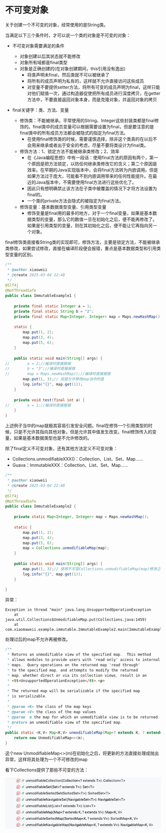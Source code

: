 # 不可变对象

关于创建一个不可变的对象，经常使用的是String类。

当满足以下三个条件时，才可以说一个类的对象是不可变的对象：

- 不可变对象需要满足的条件
   - 对象创建以后其状态就不能修改
   - 对象所有域都是final类型
   - 对象是正确创建的(在对象创建期间，this引用没有逸出)
      - 将类声明未final，然后类就不可以被继承了
      - 将所有的成员声明为私有的，这样就不允许直接访问这些成员
      - 对变量不要提供setter方法，将所有可变的成员声明为final，这样只能对他们赋值一次，通过构造器促使把所有成员进行深度拷贝，在getter方法中，不要直接返回对象本身，而是克隆对象，并返回对象的拷贝

- final关键字：类、方法、变量
  - 修饰类：不能被继承。平常使用的String、Integer这些封装类都是final修饰的。final类中的成员变量可以根据需要设置为final，但是要注意的是final类中的所有成员方法都会被隐式的指定为final方法。
    - 在使用final修饰类的时候，需要谨慎选择，除非这个类真的在以后不会用来继承或者出于安全的考虑，尽量不要将类设计为final类。
  - 修饰方法：1、锁定方法不能被继承类修改；2、效率
    - 在《Java编程思想》中有一段话：使用final方法的原因有两个，第一个原因是把方法锁定，以防任何继承类修改它的含义；第二个原因是效率。在早期的Java实现版本中，会将final方法转为内嵌调用。但是如果方法过于庞大，可能看不到内嵌调用带来的任何性能提升。在最近的Java版本中，不需要使用final方法进行这些优化了。
    - 因此只有想明确禁止该方法在子类中被覆盖的情况下才将方法设置为final的。
    - 一个类的private方法会隐式的被指定为final方法。
  - 修饰变量：基本数据类型变量、引用类型变量
    - 修饰变量是final用的最多的地方，对于一个final变量，如果是基本数据类型的变量，那么它的数值一旦在初始化之后，便不能再修改了。如果是引用类型的变量，则在其初始化之后，便不能让它再指向另一个对象。

final修饰类直接看String类的实现即可，修饰方法，主要是锁定方法，不能被继承类修改，如果尝试修改，直接在编译阶段便会报错，重点是基本数据类型和引用类型变量的区别。

```java
/**
 * @author xiaoweii
 * @create 2025-03-04 22:48
 */
@Slf4j
@NotThreadSafe
public class ImmutableExample1 {

    private final static Integer a = 1;
    private final static String b = "2";
    private final static Map<Integer, Integer> map = Maps.newHashMap();

    static {
        map.put(1, 2);
        map.put(3, 4);
        map.put(5, 6);
    }

    public static void main(String[] args) {
//        a = 2;//编译时直接报错
//        b = "3";//编译时直接报错
//        map = Maps.newHashMap();//编译时直接报错
        map.put(1, 3);// 但是允许修改map当中的值
        log.info("{}", map.get(1));
    }

    private void test(final int a) {
//        a = 1;//编译时直接报错
    }
}
```

上述例子当中的map就极其容易引发安全问题。final在修饰一个引用类型的时候，只是不允许其指向其他对象，但是允许其中值发生改变。final修饰传入的变量，如果是基本数据类型也是不允许修改的。

除了final定义不可变对象，还有其他方法定义不可变对象：

- Collections.unmodifiableXXX()：Collection、List、Set、Map......
- Guava：ImmutableXXX：Collection、List、Set、Map......

```java
/**
 * @author xiaoweii
 * @create 2025-03-04 22:48
 */
@Slf4j
@NotThreadSafe
public class ImmutableExample2 {

    private static Map<Integer, Integer> map = Maps.newHashMap();

    static {
        map.put(1, 2);
        map.put(3, 4);
        map.put(5, 6);
        map = Collections.unmodifiableMap(map);
    }

    public static void main(String[] args) {
        map.put(1, 3);// 使用不可变Collections.unmodifiableMap(map)修饰之后，会直接抛出异常
        log.info("{}", map.get(1));
    }

}
```

异常：

```text
Exception in thread "main" java.lang.UnsupportedOperationException
	at java.util.Collections$UnmodifiableMap.put(Collections.java:1459)
	at com.xiaomaweii.example.immutable.ImmutableExample2.main(ImmutableExample2.java:28)
```

处理过后的map不允许再被修改。

```java
/**
 * Returns an unmodifiable view of the specified map.  This method
 * allows modules to provide users with "read-only" access to internal
 * maps.  Query operations on the returned map "read through"
 * to the specified map, and attempts to modify the returned
 * map, whether direct or via its collection views, result in an
 * <tt>UnsupportedOperationException</tt>.<p>
 *
 * The returned map will be serializable if the specified map
 * is serializable.
 *
 * @param <K> the class of the map keys
 * @param <V> the class of the map values
 * @param  m the map for which an unmodifiable view is to be returned.
 * @return an unmodifiable view of the specified map.
 */
public static <K,V> Map<K,V> unmodifiableMap(Map<? extends K, ? extends V> m) {
    return new UnmodifiableMap<>(m);
}
```

这个new UnmodifiableMap<>(m)在初始化之后，将更新的方法直接处理成抛出异常，这样将其处理为一个不可修改的map

看下Collections提供了那些不可变的方法：

![6.1Collections提供不可修改的方法](imgs/6.1Collections提供不可修改的方法.png)

